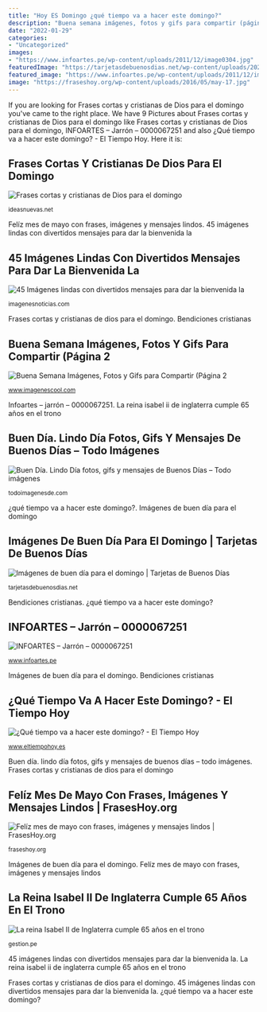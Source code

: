 ```yaml
---
title: "Hoy ES Domingo ¿qué tiempo va a hacer este domingo?"
description: "Buena semana imágenes, fotos y gifs para compartir (página 2"
date: "2022-01-29"
categories:
- "Uncategorized"
images:
- "https://www.infoartes.pe/wp-content/uploads/2011/12/image0304.jpg"
featuredImage: "https://tarjetasdebuenosdias.net/wp-content/uploads/2020/05/4-2.jpg"
featured_image: "https://www.infoartes.pe/wp-content/uploads/2011/12/image0304.jpg"
image: "https://fraseshoy.org/wp-content/uploads/2016/05/may-17.jpg"
---
```


If you are looking for Frases cortas y cristianas de Dios para el domingo you've came to the right place. We have 9 Pictures about Frases cortas y cristianas de Dios para el domingo like Frases cortas y cristianas de Dios para el domingo, INFOARTES – Jarrón – 0000067251 and also ¿Qué tiempo va a hacer este domingo? - El Tiempo Hoy. Here it is:

## Frases Cortas Y Cristianas De Dios Para El Domingo

![Frases cortas y cristianas de Dios para el domingo](https://ideasnuevas.net/wp-content/uploads/2016/09/63b697fec31b3b1be397d66c345dfa01.jpg "Felíz mes de mayo con frases, imágenes y mensajes lindos")

<small>ideasnuevas.net</small>

Felíz mes de mayo con frases, imágenes y mensajes lindos. 45 imágenes lindas con divertidos mensajes para dar la bienvenida la

## 45 Imágenes Lindas Con Divertidos Mensajes Para Dar La Bienvenida La

![45 Imágenes lindas con divertidos mensajes para dar la bienvenida la](http://imagenesnoticias.com/wp-content/uploads/2017/03/HolaDomingo4.jpg "Imágenes de buen día para el domingo")

<small>imagenesnoticias.com</small>

Frases cortas y cristianas de dios para el domingo. Bendiciones cristianas

## Buena Semana Imágenes, Fotos Y Gifs Para Compartir (Página 2

![Buena Semana Imágenes, Fotos y Gifs para Compartir (Página 2](https://img.imagenescool.com/ic/buena-semana/buena-semana_039.jpg "Imágenes de buen día para el domingo")

<small>www.imagenescool.com</small>

Infoartes – jarrón – 0000067251. La reina isabel ii de inglaterra cumple 65 años en el trono

## Buen Día. Lindo Día Fotos, Gifs Y Mensajes De Buenos Días – Todo Imágenes

![Buen Día. Lindo Día fotos, gifs y mensajes de Buenos Días – Todo imágenes](https://todoimagenesde.com/wp-content/uploads/2018/08/BelloDia18.jpg "Imágenes de buen día para el domingo")

<small>todoimagenesde.com</small>

¿qué tiempo va a hacer este domingo?. Imágenes de buen día para el domingo

## Imágenes De Buen Día Para El Domingo | Tarjetas De Buenos Días

![Imágenes de buen día para el domingo | Tarjetas de Buenos Días](https://tarjetasdebuenosdias.net/wp-content/uploads/2020/05/4-2.jpg "Felíz mes de mayo con frases, imágenes y mensajes lindos")

<small>tarjetasdebuenosdias.net</small>

Bendiciones cristianas. ¿qué tiempo va a hacer este domingo?

## INFOARTES – Jarrón – 0000067251

![INFOARTES – Jarrón – 0000067251](https://www.infoartes.pe/wp-content/uploads/2011/12/image0304.jpg "45 imágenes lindas con divertidos mensajes para dar la bienvenida la")

<small>www.infoartes.pe</small>

Imágenes de buen día para el domingo. Bendiciones cristianas

## ¿Qué Tiempo Va A Hacer Este Domingo? - El Tiempo Hoy

![¿Qué tiempo va a hacer este domingo? - El Tiempo Hoy](https://album.mediaset.es/eimg/2019/11/23/ER63cq4buP362KSU3MddQ1.jpg "Felíz mes de mayo con frases, imágenes y mensajes lindos")

<small>www.eltiempohoy.es</small>

Buen día. lindo día fotos, gifs y mensajes de buenos días – todo imágenes. Frases cortas y cristianas de dios para el domingo

## Felíz Mes De Mayo Con Frases, Imágenes Y Mensajes Lindos | FrasesHoy.org

![Felíz mes de mayo con frases, imágenes y mensajes lindos | FrasesHoy.org](https://fraseshoy.org/wp-content/uploads/2016/05/may-17.jpg "Felíz mes de mayo con frases, imágenes y mensajes lindos")

<small>fraseshoy.org</small>

Imágenes de buen día para el domingo. Felíz mes de mayo con frases, imágenes y mensajes lindos

## La Reina Isabel II De Inglaterra Cumple 65 Años En El Trono

![La reina Isabel II de Inglaterra cumple 65 años en el trono](https://gestion.pe/resizer/j85fLS-sNYLe50zbLwTcyxPRLAA=/980x528/smart/filters:format(jpeg):quality(75)/arc-anglerfish-arc2-prod-elcomercio.s3.amazonaws.com/public/PMZZQQK7EJEZLBMIFTOTTIAWZY.jpg "Felíz mes de mayo con frases, imágenes y mensajes lindos")

<small>gestion.pe</small>

45 imágenes lindas con divertidos mensajes para dar la bienvenida la. La reina isabel ii de inglaterra cumple 65 años en el trono

Frases cortas y cristianas de dios para el domingo. 45 imágenes lindas con divertidos mensajes para dar la bienvenida la. ¿qué tiempo va a hacer este domingo?
